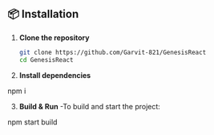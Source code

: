 ## 📦 Installation

1. **Clone the repository**
   ```bash
   git clone https://github.com/Garvit-821/GenesisReact
   cd GenesisReact

2. **Install dependencies**

npm i


3. **Build & Run**
-To build and start the project:

npm start build
